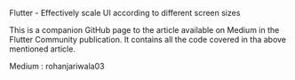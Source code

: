 Flutter - Effectively scale UI according to different screen sizes

This is a companion GitHub page to the article available on Medium in the Flutter Community publication. It contains all the code covered in tha above mentioned article.

Medium : rohanjariwala03